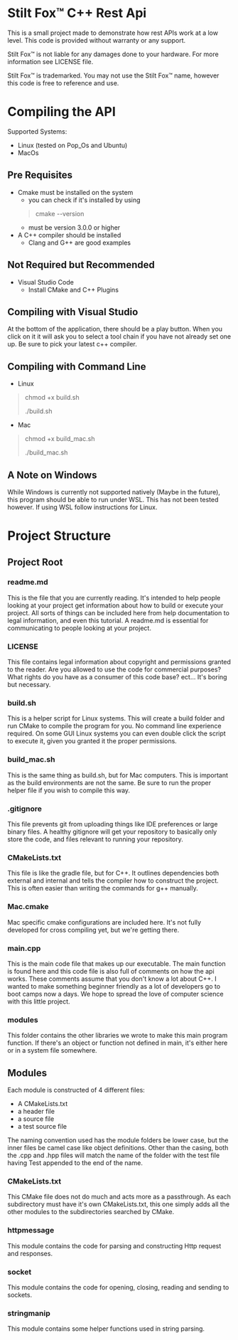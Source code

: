 # Stilt Fox™ C++ Rest Api

This is a small project made to demonstrate how rest APIs work at a low level.
This code is provided without warranty or any support.

Stilt Fox™ is not liable for any damages done to your hardware. For more information see LICENSE file.

Stilt Fox™ is trademarked. You may not use the Stilt Fox™ name, however this code is free to reference and use.

# Compiling the API

Supported Systems:
- Linux (tested on Pop_Os and Ubuntu)
- MacOs

## Pre Requisites
- Cmake must be installed on the system
    - you can check if it's installed by using
    >cmake --version
    - must be version 3.0.0 or higher
- A C++ compiler should be installed
    - Clang and G++ are good examples

## Not Required but Recommended
- Visual Studio Code
    - Install CMake and C++ Plugins

## Compiling with Visual Studio
At the bottom of the application, there should be a play button. When you click on it it will ask you to select a tool chain if you have not already set one up. Be sure to pick your latest c++ compiler.

## Compiling with Command Line
- Linux
> chmod +x build.sh
>
> ./build.sh
- Mac
> chmod +x build_mac.sh
>
>./build_mac.sh

## A Note on Windows
While Windows is currently not supported natively (Maybe in the future), this program should be able to run under WSL. This has not been tested however. If using WSL follow instructions for Linux.

# Project Structure
## Project Root
### readme.md
This is the file that you are currently reading. It's intended to help people looking at your project get information about how to build or execute your project. All sorts of things can be included here from help documentation to legal information, and even this tutorial. A readme.md is essential for communicating to people looking at your project.

### LICENSE
This file contains legal information about copyright and permissions granted to the reader. Are you allowed to use the code for commercial purposes? What rights do you have as a consumer of this code base? ect... It's boring but necessary.

### build.sh
This is a helper script for Linux systems. This will create a build folder and run CMake to compile the program for you. No command line experience required. On some GUI Linux systems you can even double click the script to execute it, given you granted it the proper permissions.

### build_mac.sh
This is the same thing as build.sh, but for Mac computers. This is important as the build environments are not the same. Be sure to run the proper helper file if you wish to compile this way.

### .gitignore
This file prevents git from uploading things like IDE preferences or large binary files. A healthy gitignore will get your repository to basically only store the code, and files relevant to running your repository.

### CMakeLists.txt
This file is like the gradle file, but for C++. It outlines dependencies both external and internal and tells the compiler how to construct the project. This is often easier than writing the commands for g++ manually.

### Mac.cmake
Mac specific cmake configurations are included here. It's not fully developed for cross compiling yet, but we're getting there.

### main.cpp
This is the main code file that makes up our executable. The main function is found here and this code file is also full of comments on how the api works. These comments assume that you don't know a lot about C++. I wanted to make something beginner friendly as a lot of developers go to boot camps now a days. We hope to spread the love of computer science with this little project.

### modules
This folder contains the other libraries we wrote to make this main program function. If there's an object or function not defined in main, it's either here or in a system file somewhere.

## Modules
Each module is constructed of 4 different files:
- A CMakeLists.txt
- a header file
- a source file
- a test source file

The naming convention used has the module folders be lower case, but the inner files be camel case like object definitions. Other than the casing, both the .cpp and .hpp files will match the name of the folder with the test file having Test appended to the end of the name.

### CMakeLists.txt
This CMake file does not do much and acts more as a passthrough. As each subdirectory must have it's own CMakeLists.txt, this one simply adds all the other modules to the subdirectories searched by CMake.

### httpmessage
This module contains the code for parsing and constructing Http request and responses.

### socket
This module contains the code for opening, closing, reading and sending to sockets.

### stringmanip
This module contains some helper functions used in string parsing.